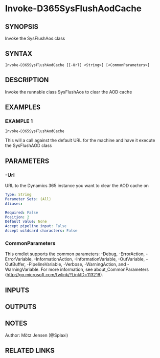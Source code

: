 ﻿---
external help file: d365fo.tools-help.xml
Module Name: d365fo.tools
online version:
schema: 2.0.0
---

# Invoke-D365SysFlushAodCache

## SYNOPSIS
Invoke the SysFlushAos class

## SYNTAX

```
Invoke-D365SysFlushAodCache [[-Url] <String>] [<CommonParameters>]
```

## DESCRIPTION
Invoke the runnable class SysFlushAos to clear the AOD cache

## EXAMPLES

### EXAMPLE 1
```
Invoke-D365SysFlushAodCache
```

This will a call against the default URL for the machine and
have it execute the SysFlushAOD class

## PARAMETERS

### -Url
URL to the Dynamics 365 instance you want to clear the AOD cache on

```yaml
Type: String
Parameter Sets: (All)
Aliases:

Required: False
Position: 2
Default value: None
Accept pipeline input: False
Accept wildcard characters: False
```

### CommonParameters
This cmdlet supports the common parameters: -Debug, -ErrorAction, -ErrorVariable, -InformationAction, -InformationVariable, -OutVariable, -OutBuffer, -PipelineVariable, -Verbose, -WarningAction, and -WarningVariable.
For more information, see about_CommonParameters (http://go.microsoft.com/fwlink/?LinkID=113216).

## INPUTS

## OUTPUTS

## NOTES
Author: Mötz Jensen (@Splaxi)

## RELATED LINKS
